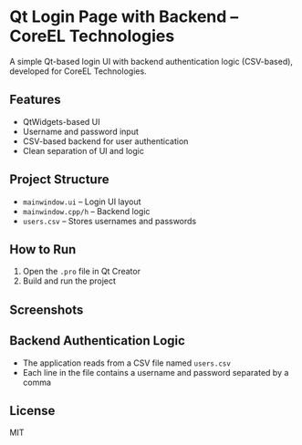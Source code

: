 # Qt Login Page with Backend – CoreEL Technologies

A simple Qt-based login UI with backend authentication logic (CSV-based), developed for CoreEL Technologies.

## Features
- QtWidgets-based UI
- Username and password input
- CSV-based backend for user authentication
- Clean separation of UI and logic

## Project Structure
- `mainwindow.ui` – Login UI layout
- `mainwindow.cpp/h` – Backend logic
- `users.csv` – Stores usernames and passwords

## How to Run
1. Open the `.pro` file in Qt Creator
2. Build and run the project

## Screenshots

## Backend Authentication Logic

- The application reads from a CSV file named `users.csv`
- Each line in the file contains a username and password separated by a comma

## License
MIT 
